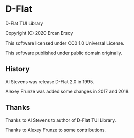 # D-Flat

D-Flat TUI Library

Copyright (C) 2020 Ercan Ersoy

This software licensed under CC0 1.0 Universal License.

This software published under public domain originally.

## History

Al Stevens was release D-Flat 2.0 in 1995.

Alexey Frunze was added some changes in 2017 and 2018.

## Thanks

Thanks to Al Stevens to author of D-Flat TUI Library.

Thanks to Alexey Frunze to some contributions.
